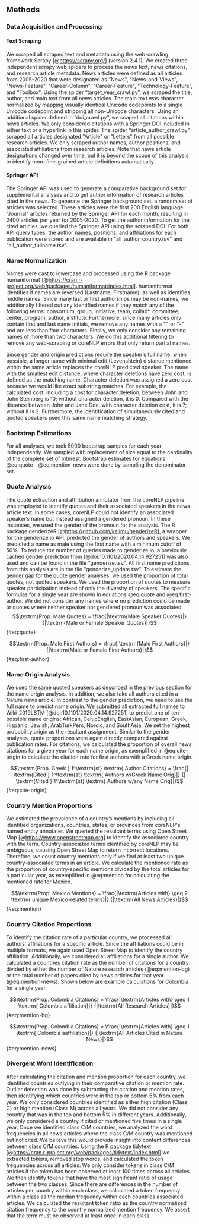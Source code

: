 ## Methods

### Data Acquisition and Processing

#### Text Scraping

We scraped all scraped text and metadata using the web-crawling framework Scrapy [@https://scrapy.org/] (version 2.4.1).
We created three independent scrapy web spiders to process the news text, news citations, and research article metadata.
News articles were defined as all articles from 2005-2020 that were designated as "News", "News-and-Views", "News-Feature", "Career-Column", "Career-Feature", "Technology-Feature", and "Toolbox".
Using the spider “target_year_crawl.py”, we scraped the title, author, and main text from all news articles.
The main text was character normalized by mapping visually identical Unicode codepoints to a single Unicode codepoint and stripping all non-Unicode characters.
Using an additional spider defined in “doi_crawl.py”, we scaped all citations within news articles.
We only considered citations with a Springer DOI included in either text or a hyperlink in this spider.
The spider “article_author_crawl.py” scraped all articles designated "Article" or "Letters" from all possible research articles.
We only scraped author names, author positions, and associated affiliations from research articles.
Note that news article designations changed over time, but it is beyond the scope of this analysis to identify more fine-grained article definitions automatically.

#### Springer API

The Springer API was used to generate a comparative background set for supplemental analyses and to get author information of research articles cited in the news.
To generate the Springer background set, a random set of articles was selected.
These articles were the first 200 English language "Journal" articles returned by the Springer API for each month, resulting in 2400 articles per year for 2005-2020.
To get the author information for the cited articles, we queried the Springer API using the scraped DOI.
For both API query types, the author names, positions, and affiliations for each publication were stored and are available in "all_author_country.tsv" and "all_author_fullname.tsv".
 
### Name Normalization
 
Names were cast to lowercase and processed using the R package humaniformat [@https://cran.r-project.org/web/packages/humaniformat/index.html].
humaniformat identifies if names are reversed (Lastname, Firstname), as well as identifies middle names.
Since many last or first authorships may be non-names, we additionally filtered out any identified names if they match any of the following terms: consortium, group, initiative, team, collab*, committee, center, program, author, institute.
Furthermore, since many articles only contain first and last name initials, we remove any names with a "." or "-" and are less than four characters.
Finally, we only consider any remaining names of more than two characters.
We do this additional filtering to remove any web-scraping or coreNLP errors that only return partial names.
 
Since gender and origin predictions require the speaker’s full name, when possible, a longer name with minimal edit (Levenshtein) distance mentioned within the same article replaces the coreNLP predicted speaker.
The name with the smallest edit distance, where character deletions have zero cost, is defined as the matching name.
Character deletion was assigned a zero cost because we would like exact substring matches.
For example, the calculated cost, including a cost for character deletion, between John and John Steinberg is 10; without character deletion, it is 0.
Compared with the distance between John and Jane Doe, with character deletion cost, it is 7; without it is 2.
Furthermore, the identification of simultaneously cited and quoted speakers used this same name matching strategy.
 
### Bootstrap Estimations
 
For all analyses, we took 5000 bootstrap samples for each year independently.
We sampled with replacement of size equal to the cardinality of the complete set of interest.
Bootstrap estimates for equations @eq:quote - @eq:mention-news were done by sampling the denominator set.
 
 
### Quote Analysis

The quote extraction and attribution annotator from the coreNLP pipeline was employed to identify quotes and their associated speakers in the news article text.
In some cases, coreNLP could not identify an associated speaker’s name but instead assigned a gendered pronoun.
In these instances, we used the gender of the pronoun for the analysis.
The R package genderizeR [@https://github.com/kalimu/genderizeR], a wrapper for the genderize.io API, predicted the gender of authors and speakers.
We predicted a name as male using the first name with a minimum cutoff of 50%.
To reduce the number of queries made to genderize.io, a previously cached gender prediction from [@doi:10.1101/2020.04.14.927251] was also used and can be found in the file "genderize.tsv".
All first name predictions from this analysis are in the file "genderize_update.tsv".
To estimate the gender gap for the quote gender analyses, we used the proportion of total quotes, not quoted speakers.
We used the proportion of quotes to measure speaker participation instead of only the diversity of speakers.
The specific formulas for a single year are shown in equations @eq:quote and @eq:first-author.
We did not consider any names where no prediction could be made or quotes where neither speaker nor gendered pronoun was associated.
$$\textrm{Prop. Male Quotes} = \frac{|\textrm{Male Speaker Quotes}|} {|\textrm{Male or Female Speaker Quotes}|}$${#eq:quote}
 
$$\textrm{Prop. Male First Authors} = \frac{|\textrm{Male First Authors}|} {|\textrm{Male or Female First Authors}|}$${#eq:first-author}
 
### Name Origin Analysis

We used the same quoted speakers as described in the previous section for the name origin analysis.
In addition, we also take all authors cited in a Nature news article.
In contrast to the gender prediction, we need to use the full name to predict name origin.
We submitted all extracted full names to Wiki-2019LSTM [@doi:10.1101/2020.04.14.927251] to predict one of ten possible name origins: African, CelticEnglish, EastAsian, European, Greek, Hispanic, Jewish, ArabTurkPers, Nordic, and SouthAsia.
We set the highest probability origin as the resultant assignment.
Similar to the gender analyses, quote proportions were again directly compared against publication rates.
For citations, we calculated the proportion of overall news citations for a given year for each name origin, as exemplified in @eq:cite-origin to calculate the citation rate for first authors with a Greek name origin.
 
$$\textrm{Prop. Greek } 1^\textrm{st} \textrm{ Author Citations} = \frac{| \textrm{Cited } 1^\textrm{st} \textrm{ Authors w/Greek Name Orig}|} {| \textrm{Cited } 1^\textrm{st} \textrm{ Authors w/any Name Orig}|}$${#eq:cite-origin}

### Country Mention Proportions

We estimated the prevalence of a country’s mentions by including all identified organizations, countries, states, or provinces from coreNLP's named entity annotater.
We queried the resultant terms using Open Street Map [@https://www.openstreetmap.org] to identify the associated country with the term.
Country-associated terms identified by coreNLP may be ambiguous, causing Open Street Map to return incorrect locations.
Therefore, we count country mentions only if we find at least two unique country-associated terms in an article.
We calculate the mentioned rate as the proportion of country-specific mentions divided by the total articles for a particular year, as exemplified in @eq:mention for calculating the mentioned rate for Mexico.
 
$$\textrm{Prop. Mexico Mentions} = \frac{|\textrm{Articles with} \geq 2 \textrm{ unique Mexico-related terms}|} {|\textrm{All News Articles}|}$${#eq:mention}
 
### Country Citation Proportions

To identify the citation rate of a particular country, we processed all authors’ affiliations for a specific article.
Since the affiliations could be in multiple formats, we again used Open Street Map to identify the country affiliation.
Additionally, we considered all affiliations for a single author.
We calculated a countries citation rate as the number of citations for a country divided by either the number of Nature research articles (@eq:mention-bg) or the total number of papers cited by news articles for that year (@eq:mention-news).
Shown below are example calculations for Colombia for a single year.
 
$$\textrm{Prop. Colombia Citations} = \frac{|\textrm{Articles with} \geq 1 \textrm{ Colombia affiliation}|} {|\textrm{All Research Articles}|}$${#eq:mention-bg}
 
$$\textrm{Prop. Colombia Citations} = \frac{|\textrm{Articles with} \geq 1 \textrm{ Colombia aaffiliation}|} {|\textrm{All Articles Cited in Nature News}|}$${#eq:mention-news}
 
### Divergent Word Identification

After calculating the citation and mention proportion for each country, we identified countries outlying in their comparative citation or mention rate.
Outlier detection was done by subtracting the citation and mention rates, then identifying which countries were in the top or bottom 5% from each year.
We only considered countries identified as either high citation (Class C) or high mention (Class M) across all years.
We did not consider any country that was in the top and bottom 5% in different years.
Additionally, we only considered a country if cited or mentioned five times in a single year.
Once we identified class C/M countries, we analyzed the word frequencies in all news articles where the class C/M country was mentioned but not cited.
We believe this would provide insight into content differences between class C/M countries.
Using the R package tidytext [@https://cran.r-project.org/web/packages/tidytext/index.html] we extracted tokens, removed stop words, and calculated the token frequencies across all articles.
We only consider tokens in class C/M articles if the token has been observed at least 100 times across all articles.
We then identify tokens that have the most significant ratio of usage between the two classes.
Since there are differences in the number of articles per country within each class, we calculated a token frequency within a class as the median frequency within each countries associated articles.
We calculated the resultant token ratio as the country normalized citation frequency to the country normalized mention frequency.
We assert that the term must be observed at least once in each class.
